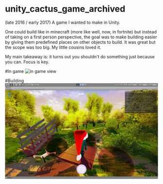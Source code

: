 # unity_cactus_game_archived

(late 2016 / early 2017)
A game I wanted to make in Unity.

One could build like in minecraft (more like well, now, in fortnite) but instead of taking on a first person perspective, the goal was to make building easier by giving them predefined places on other objects to build. 
It was great but the scope was too big. My little cousins loved it.

My main takeaway is: it turns out you shouldn't do something just because you can. Focus is key.

#In game
![in game view](ingame1.png)

#Building
![building](building.jpg)